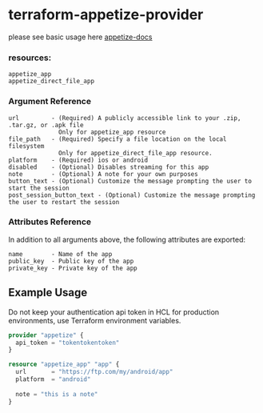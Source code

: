 # terraform-appetize-provider

please see basic usage here [appetize-docs](https://appetize.io/docs)

### resources:
`appetize_app`  
`appetize_direct_file_app`  

### Argument Reference
```
url         - (Required) A publicly accessible link to your .zip, .tar.gz, or .apk file
              Only for appetize_app resource
file_path   - (Required) Specify a file location on the local filesystem
              Only for appetize_direct_file_app resource.
platform    - (Required) ios or android
disabled    - (Optional) Disables streaming for this app
note        - (Optional) A note for your own purposes
button_text - (Optional) Customize the message prompting the user to start the session
post_session_button_text - (Optional) Customize the message prompting the user to restart the session
```

### Attributes Reference

In addition to all arguments above, the following attributes are exported:

```
name        - Name of the app
public_key  - Public key of the app 
private_key - Private key of the app 
```

## Example Usage

Do not keep your authentication api token in HCL for production environments, use Terraform environment variables.

```terraform
provider "appetize" {
  api_token = "tokentokentoken" 
}

resource "appetize_app" "app" {
  url       = "https://ftp.com/my/android/app"
  platform  = "android"
  
  note = "this is a note"
}
```